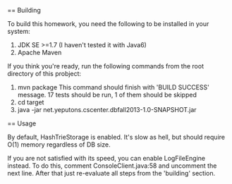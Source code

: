 == Building

To build this homework, you need the following to be installed in your system:

1. JDK SE >=1.7 (I haven't tested it with Java6)
2. Apache Maven

If you think you're ready, run the following commands from the root directory of this probject:
1. mvn package
   This command should finish with 'BUILD SUCCESS' message. 17 tests should be run, 1 of them should be skipped
2. cd target
3. java -jar net.yeputons.cscenter.dbfall2013-1.0-SNAPSHOT.jar

== Usage

By default, HashTrieStorage is enabled. It's slow as hell, but should require O(1) memory regardless of DB size.

If you are not satisfied with its speed, you can enable LogFileEngine instead. To do this, comment ConsoleClient.java:58 and
uncomment the next line. After that just re-evaluate all steps from the 'building' section.
